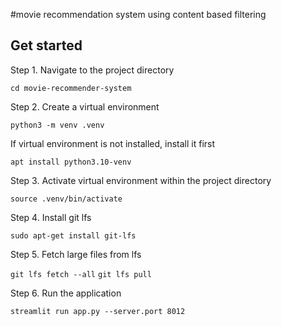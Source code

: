 #movie recommendation system using content based filtering

## Get started

Step 1. Navigate to the project directory

`cd movie-recommender-system`

Step 2. Create a virtual environment

`python3 -m venv .venv`

If virtual environment is not installed, install it first

`apt install python3.10-venv`

Step 3. Activate virtual environment within the project directory

`source .venv/bin/activate`

Step 4. Install git lfs

`sudo apt-get install git-lfs`

Step 5. Fetch large files from lfs

`git lfs fetch --all`
`git lfs pull`

Step 6. Run the application

`streamlit run app.py --server.port 8012`
